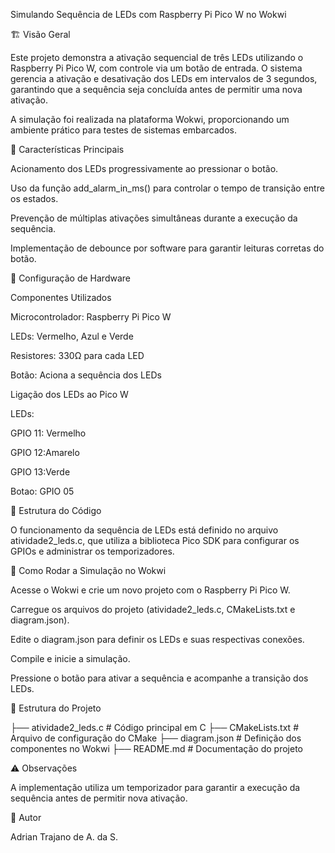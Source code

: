 Simulando Sequência de LEDs com Raspberry Pi Pico W no Wokwi

🏗️ Visão Geral

Este projeto demonstra a ativação sequencial de três LEDs utilizando o Raspberry Pi Pico W, com controle via um botão de entrada. O sistema gerencia a ativação e desativação dos LEDs em intervalos de 3 segundos, garantindo que a sequência seja concluída antes de permitir uma nova ativação.

A simulação foi realizada na plataforma Wokwi, proporcionando um ambiente prático para testes de sistemas embarcados.

🔹 Características Principais

Acionamento dos LEDs progressivamente ao pressionar o botão.

Uso da função add_alarm_in_ms() para controlar o tempo de transição entre os estados.

Prevenção de múltiplas ativações simultâneas durante a execução da sequência.

Implementação de debounce por software para garantir leituras corretas do botão.

🔧 Configuração de Hardware

Componentes Utilizados

Microcontrolador: Raspberry Pi Pico W

LEDs: Vermelho, Azul e Verde

Resistores: 330Ω para cada LED

Botão: Aciona a sequência dos LEDs

Ligação dos LEDs ao Pico W

LEDs:

GPIO 11: Vermelho

GPIO 12:Amarelo

GPIO 13:Verde

Botao: GPIO 05

📝 Estrutura do Código

O funcionamento da sequência de LEDs está definido no arquivo atividade2_leds.c, que utiliza a biblioteca Pico SDK para configurar os GPIOs e administrar os temporizadores.

🚀 Como Rodar a Simulação no Wokwi

Acesse o Wokwi e crie um novo projeto com o Raspberry Pi Pico W.

Carregue os arquivos do projeto (atividade2_leds.c, CMakeLists.txt e diagram.json).

Edite o diagram.json para definir os LEDs e suas respectivas conexões.

Compile e inicie a simulação.

Pressione o botão para ativar a sequência e acompanhe a transição dos LEDs.

📂 Estrutura do Projeto

├── atividade2_leds.c   # Código principal em C
├── CMakeLists.txt      # Arquivo de configuração do CMake
├── diagram.json        # Definição dos componentes no Wokwi
├── README.md           # Documentação do projeto

⚠️ Observações

A implementação utiliza um temporizador para garantir a execução da sequência antes de permitir nova ativação.

👤 Autor

Adrian Trajano de A. da S.
